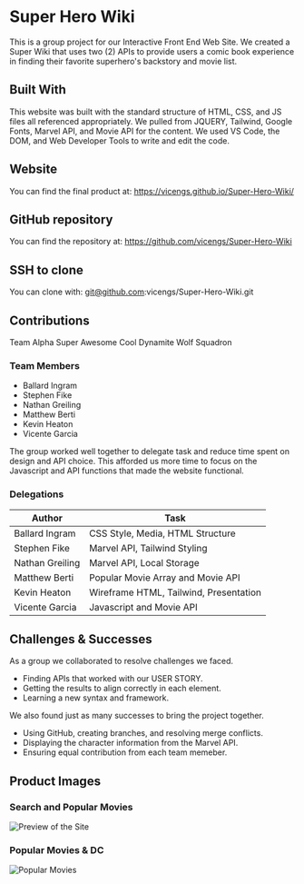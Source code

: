 # Super Hero Wiki
This is a group project for our Interactive Front End Web Site. We created a Super Wiki that uses two (2) APIs to provide users a comic book experience in finding their favorite superhero's backstory and movie list.

## Built With
This website was built with the standard structure of HTML, CSS, and JS files all referenced appropriately. We pulled from JQUERY, Tailwind, Google Fonts, Marvel API, and Movie API for the content. We used VS Code, the DOM, and Web Developer Tools to write and edit the code.

## Website
You can find the final product at: https://vicengs.github.io/Super-Hero-Wiki/

## GitHub repository
You can find the repository at: https://github.com/vicengs/Super-Hero-Wiki

## SSH to clone
You can clone with: git@github.com:vicengs/Super-Hero-Wiki.git

## Contributions
Team Alpha Super Awesome Cool Dynamite Wolf Squadron

### Team Members
* Ballard Ingram
* Stephen Fike
* Nathan Greiling
* Matthew Berti
* Kevin Heaton
* Vicente Garcia

The group worked well together to delegate task and reduce time spent on design and API choice. This afforded us more time to focus on the Javascript and API functions that made the website functional.

### Delegations
Author | Task
------ | ------
Ballard Ingram | CSS Style, Media, HTML Structure
Stephen Fike | Marvel API, Tailwind Styling
Nathan Greiling | Marvel API, Local Storage
Matthew Berti | Popular Movie Array and Movie API
Kevin Heaton | Wireframe HTML, Tailwind, Presentation
Vicente Garcia | Javascript and Movie API

## Challenges & Successes
As a group we collaborated to resolve challenges we faced.
* Finding APIs that worked with our USER STORY.
* Getting the results to align correctly in each element.
* Learning a new syntax and framework.

We also found just as many successes to bring the project together.
* Using GitHub, creating branches, and resolving merge conflicts.
* Displaying the character information from the Marvel API.
* Ensuring equal contribution from each team memeber.

## Product Images

### Search and Popular Movies
![Preview of the Site](https://github.com/vicengs/Super-Hero-Wiki/blob/main/assets/images/Screenshot_Super-Hero-Wiki-1.jpg)

### Popular Movies & DC
![Popular Movies](https://github.com/vicengs/Super-Hero-Wiki/blob/main/assets/images/Screenshot_Super-Hero-Wiki-2.jpg)